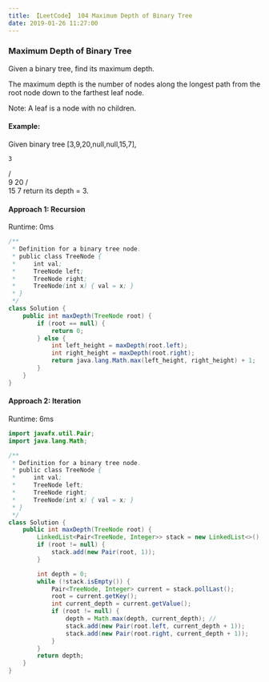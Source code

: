 ```yaml
---
title: 【LeetCode】 104 Maximum Depth of Binary Tree
date: 2019-01-26 11:27:00
---
```


### Maximum Depth of Binary Tree

Given a binary tree, find its maximum depth.

The maximum depth is the number of nodes along the longest path from the root node down to the farthest leaf node.

Note: A leaf is a node with no children.

#### Example:

Given binary tree [3,9,20,null,null,15,7],
>
    3
   / \
  9  20
    /  \
   15   7
return its depth = 3.



#### Approach 1: Recursion

Runtime: 0ms

```java
/**
 * Definition for a binary tree node.
 * public class TreeNode {
 *     int val;
 *     TreeNode left;
 *     TreeNode right;
 *     TreeNode(int x) { val = x; }
 * }
 */
class Solution {
    public int maxDepth(TreeNode root) {
        if (root == null) {
            return 0;
        } else {
            int left_height = maxDepth(root.left);
            int right_height = maxDepth(root.right);
            return java.lang.Math.max(left_height, right_height) + 1;
        }
    }
}
```


#### Approach 2: Iteration

Runtime: 6ms


```java
import javafx.util.Pair;
import java.lang.Math;

/**
 * Definition for a binary tree node.
 * public class TreeNode {
 *     int val;
 *     TreeNode left;
 *     TreeNode right;
 *     TreeNode(int x) { val = x; }
 * }
 */
class Solution {
    public int maxDepth(TreeNode root) {
        LinkedList<Pair<TreeNode, Integer>> stack = new LinkedList<>();
        if (root != null) {
            stack.add(new Pair(root, 1));
        }

        int depth = 0;
        while (!stack.isEmpty()) {
            Pair<TreeNode, Integer> current = stack.pollLast();
            root = current.getKey();
            int current_depth = current.getValue();
            if (root != null) {
                depth = Math.max(depth, current_depth); //
                stack.add(new Pair(root.left, current_depth + 1));
                stack.add(new Pair(root.right, current_depth + 1));
            }
        }
        return depth;
    }
}
```
